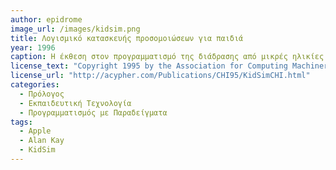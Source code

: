 ```yaml
---
author: epidrome
image_url: /images/kidsim.png
title: Λογισμικό κατασκευής προσομοιώσεων για παιδιά
year: 1996
caption: Η έκθεση στον προγραμματισμό της διάδρασης από μικρές ηλικίες έχει αναγνωριστεί ως μια σημαντική αξία του ψηφιακού αλφαβητισμού και έχει γίνει μια διαχρονική προσπάθεια να φτιαχτούν οπτικές γλώσσες προγραμματισμού ώστε η διάδραση με τους υπολογιστές να είναι κάτι περισσότερο από μια απλή κατανάλωση έτοιμων εμπειριών. Το KidSim βασίζεται στην οπτική διάδραση με παραδείγματα, όπου ο κώδικας παράγεται αυτόματα, χωρίς κείμενο ή τουβλάκια.
license_text: "Copyright 1995 by the Association for Computing Machinery, Inc" 
license_url: "http://acypher.com/Publications/CHI95/KidSimCHI.html"
categories:
  - Πρόλογος
  - Εκπαιδευτική Τεχνολογία
  - Προγραμματισμός με Παραδείγματα
tags:
  - Apple
  - Alan Kay
  - KidSim
---
```

